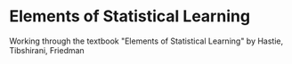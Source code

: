 # Elements of Statistical Learning
Working through the textbook "Elements of Statistical Learning" by Hastie, Tibshirani, Friedman
